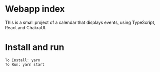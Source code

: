 # Webapp index

This is a small project of a calendar that displays events, using TypeScript, React and ChakraUI.

# Install and run

    To Install: yarn
    To Run: yarn start
